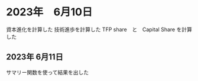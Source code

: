 # 2023年　6月10日
 資本進化を計算した
 技術進歩を計算した
 TFP share　と　Capital Share を計算した
 ## 2023年 6月11日
 サマリー関数を使って結果を出した
